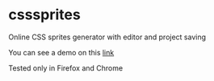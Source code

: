 csssprites
==========

Online CSS sprites generator with editor and project saving

You can see a demo on this [link](http://simpreal.org.ua/csssprites/)

Tested only in Firefox and Chrome

